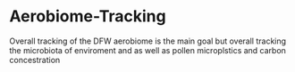 # Aerobiome-Tracking
Overall tracking of the DFW aerobiome is the main goal but overall tracking the microbiota of enviroment and as well as pollen microplstics and carbon concestration
